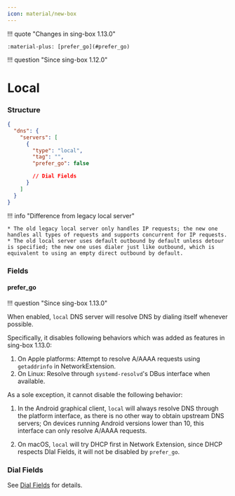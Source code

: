 ```yaml
---
icon: material/new-box
---
```


!!! quote "Changes in sing-box 1.13.0"

    :material-plus: [prefer_go](#prefer_go)  

!!! question "Since sing-box 1.12.0"

# Local

### Structure

```json
{
  "dns": {
    "servers": [
      {
        "type": "local",
        "tag": "",
        "prefer_go": false

        // Dial Fields
      }
    ]
  }
}
```

!!! info "Difference from legacy local server"

    * The old legacy local server only handles IP requests; the new one handles all types of requests and supports concurrent for IP requests.
    * The old local server uses default outbound by default unless detour is specified; the new one uses dialer just like outbound, which is equivalent to using an empty direct outbound by default.

### Fields

#### prefer_go

!!! question "Since sing-box 1.13.0"

When enabled, `local` DNS server will resolve DNS by dialing itself whenever possible.

Specifically, it disables following behaviors which was added as features in sing-box 1.13.0:

1. On Apple platforms: Attempt to resolve A/AAAA requests using `getaddrinfo` in NetworkExtension.
2. On Linux: Resolve through `systemd-resolvd`'s DBus interface when available.

As a sole exception, it cannot disable the following behavior:

1. In the Android graphical client,
`local` will always resolve DNS through the platform interface,
as there is no other way to obtain upstream DNS servers;
On devices running Android versions lower than 10, this interface can only resolve A/AAAA requests.

2. On macOS, `local` will try DHCP first in Network Extension, since DHCP respects DIal Fields,
it will not be disabled by `prefer_go`.

### Dial Fields

See [Dial Fields](/configuration/shared/dial/) for details.
